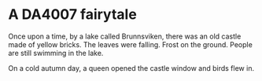 # A DA4007 fairytale
Once upon a time, by a lake called Brunnsviken, there was an old castle made of yellow bricks.
The leaves were falling.
Frost on the ground.
People are still swimming in the lake.

On a cold autumn day, a queen opened the castle window and birds flew in.
